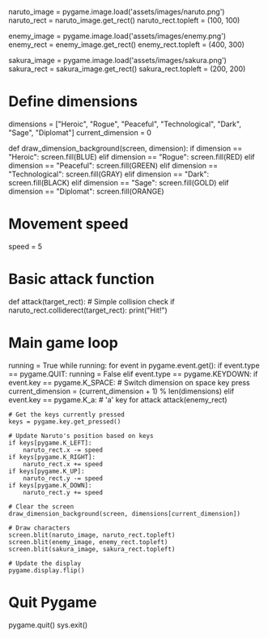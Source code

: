 naruto_image = pygame.image.load('assets/images/naruto.png')
naruto_rect = naruto_image.get_rect()
naruto_rect.topleft = (100, 100)

enemy_image = pygame.image.load('assets/images/enemy.png')
enemy_rect = enemy_image.get_rect()
enemy_rect.topleft = (400, 300)

sakura_image = pygame.image.load('assets/images/sakura.png')
sakura_rect = sakura_image.get_rect()
sakura_rect.topleft = (200, 200)

# Define dimensions
dimensions = ["Heroic", "Rogue", "Peaceful", "Technological", "Dark", "Sage", "Diplomat"]
current_dimension = 0

def draw_dimension_background(screen, dimension):
    if dimension == "Heroic":
        screen.fill(BLUE)
    elif dimension == "Rogue":
        screen.fill(RED)
    elif dimension == "Peaceful":
        screen.fill(GREEN)
    elif dimension == "Technological":
        screen.fill(GRAY)
    elif dimension == "Dark":
        screen.fill(BLACK)
    elif dimension == "Sage":
        screen.fill(GOLD)
    elif dimension == "Diplomat":
        screen.fill(ORANGE)

# Movement speed
speed = 5

# Basic attack function
def attack(target_rect):
    # Simple collision check
    if naruto_rect.colliderect(target_rect):
        print("Hit!")

# Main game loop
running = True
while running:
    for event in pygame.event.get():
        if event.type == pygame.QUIT:
            running = False
        elif event.type == pygame.KEYDOWN:
            if event.key == pygame.K_SPACE:  # Switch dimension on space key press
                current_dimension = (current_dimension + 1) % len(dimensions)
            elif event.key == pygame.K_a:  # 'a' key for attack
                attack(enemy_rect)

    # Get the keys currently pressed
    keys = pygame.key.get_pressed()
    
    # Update Naruto's position based on keys
    if keys[pygame.K_LEFT]:
        naruto_rect.x -= speed
    if keys[pygame.K_RIGHT]:
        naruto_rect.x += speed
    if keys[pygame.K_UP]:
        naruto_rect.y -= speed
    if keys[pygame.K_DOWN]:
        naruto_rect.y += speed

    # Clear the screen
    draw_dimension_background(screen, dimensions[current_dimension])
    
    # Draw characters
    screen.blit(naruto_image, naruto_rect.topleft)
    screen.blit(enemy_image, enemy_rect.topleft)
    screen.blit(sakura_image, sakura_rect.topleft)
    
    # Update the display
    pygame.display.flip()

# Quit Pygame
pygame.quit()
sys.exit()
